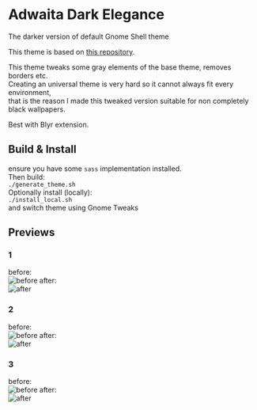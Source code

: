 # Adwaita Dark Elegance
The darker version of default Gnome Shell theme

This theme is based on [this repository](https://github.com/ryanlerch/gnome-shell-theme-base).

This theme tweaks some gray elements of the base theme, removes borders etc.  
Creating an universal theme is very hard so it cannot always fit every environment,  
that is the reason I made this tweaked version suitable for non completely black wallpapers.


Best with Blyr extension.  

## Build & Install
ensure you have some ```sass``` implementation installed.  
Then build:  
```./generate_theme.sh```  
Optionally install (locally):  
```./install_local.sh```  
and switch theme using Gnome Tweaks


## Previews
### 1
before:  
![before](before_0.jpg)
after:  
![after](after_0.jpg)
### 2
before:  
![before](before_1.jpg)
after:  
![after](after_1.jpg)
### 3
before:  
![before](before_2.jpg)
after:  
![after](after_2.jpg)
